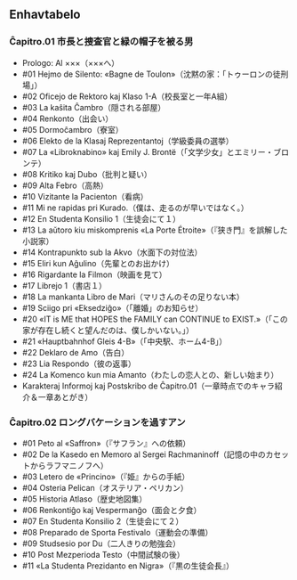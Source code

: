 ## Enhavtabelo

### Ĉapitro.01 市長と捜査官と緑の帽子を被る男

* Prologo: Al ×××（×××へ）
* #01 Hejmo de Silento: «Bagne de Toulon»（沈黙の家：「トゥーロンの徒刑場」）
* #02 Oficejo de Rektoro kaj Klaso 1-A（校長室と一年A組）
* #03 La kaŝita Ĉambro（隠される部屋）
* #04 Renkonto（出会い）
* #05 Dormoĉambro（寮室）
* #06 Elekto de la Klasaj Reprezentantoj（学級委員の選挙）
* #07 La «Libroknabino» kaj Emily J. Brontë（「文学少女」とエミリー・ブロンテ）
* #08 Kritiko kaj Dubo（批判と疑い）
* #09 Alta Febro（高熱）
* #10 Vizitante la Pacienton（看病）
* #11 Mi ne rapidas pri Kurado.（僕は、走るのが早いではなく。）
* #12 En Studenta Konsilio 1（生徒会にて１）
* #13 La aŭtoro kiu miskomprenis «La Porte Étroite»（『狭き門』を誤解した小説家）
* #14 Kontrapunkto sub la Akvo（水面下の対位法）
* #15 Eliri kun Aĝulino（先輩とのお出かけ）
* #16 Rigardante la Filmon（映画を見て）
* #17 Librejo 1（書店１）
* #18 La mankanta Libro de Mari（マリさんのその足りない本）
* #19 Sciigo pri «Eksedziĝo»（「離婚」のお知らせ）
* #20 «IT is ME that HOPES the FAMILY can CONTINUE to EXIST.»（「この家が存在し続くと望んだのは、僕しかいない。」）
* #21 «Hauptbahnhof Gleis 4-B»（「中央駅、ホーム4-B」）
* #22 Deklaro de Amo（告白）
* #23 Lia Respondo（彼の返事）
* #24 La Komenco kun mia Amanto（わたしの恋人との、新しい始まり）
* Karakteraj Informoj kaj Postskribo de Ĉapitro.01（一章時点でのキャラ紹介＆一章あとがき）

### Ĉapitro.02 ロングバケーションを過すアン

* #01 Peto al «Saffron»（『サフラン』への依頼）
* #02 De la Kasedo en Memoro al Sergei Rachmaninoff（記憶の中のカセットからラフマニノフへ）
* #03 Letero de «Princino»（『姫』からの手紙）
* #04 Osteria Pelican（オステリア・ペリカン）
* #05 Historia Atlaso（歴史地図集）
* #06 Renkontiĝo kaj Vespermanĝo（面会と夕食）
* #07 En Studenta Konsilio 2（生徒会にて２）
* #08 Preparado de Sporta Festivalo（運動会の準備）
* #09 Studsesio por Du（二人きりの勉強会）
* #10 Post Mezperioda Testo（中間試験の後）
* #11 «La Studenta Prezidanto en Nigra»（『黒の生徒会長』）
